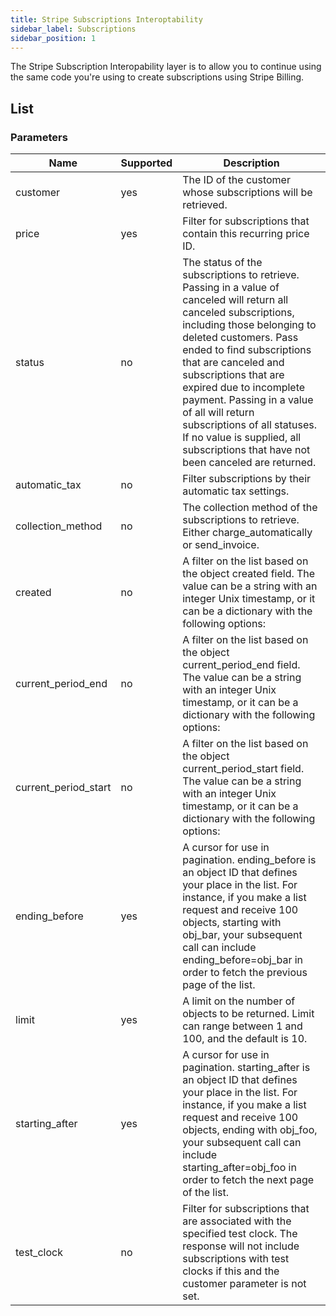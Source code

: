 ```yaml
---
title: Stripe Subscriptions Interoptability
sidebar_label: Subscriptions
sidebar_position: 1
---
```

The Stripe Subscription Interopability layer is to allow you to continue using the same code you're using to create subscriptions using Stripe Billing.

## List

### Parameters

| Name | Supported | Description |
| --- | --- | --- |
| customer | yes | The ID of the customer whose subscriptions will be retrieved. |
| price | yes | Filter for subscriptions that contain this recurring price ID. |
| status | no | The status of the subscriptions to retrieve. Passing in a value of canceled will return all canceled subscriptions, including those belonging to deleted customers. Pass ended to find subscriptions that are canceled and subscriptions that are expired due to incomplete payment. Passing in a value of all will return subscriptions of all statuses. If no value is supplied, all subscriptions that have not been canceled are returned. |
| automatic_tax | no | Filter subscriptions by their automatic tax settings. |
| collection_method | no | The collection method of the subscriptions to retrieve. Either charge_automatically or send_invoice. |
| created | no | A filter on the list based on the object created field. The value can be a string with an integer Unix timestamp, or it can be a dictionary with the following options: |
| current_period_end | no | A filter on the list based on the object current_period_end field. The value can be a string with an integer Unix timestamp, or it can be a dictionary with the following options: |
| current_period_start | no | A filter on the list based on the object current_period_start field. The value can be a string with an integer Unix timestamp, or it can be a dictionary with the following options: |
| ending_before | yes | A cursor for use in pagination. ending_before is an object ID that defines your place in the list. For instance, if you make a list request and receive 100 objects, starting with obj_bar, your subsequent call can include ending_before=obj_bar in order to fetch the previous page of the list. |
| limit | yes | A limit on the number of objects to be returned. Limit can range between 1 and 100, and the default is 10. |
| starting_after | yes | A cursor for use in pagination. starting_after is an object ID that defines your place in the list. For instance, if you make a list request and receive 100 objects, ending with obj_foo, your subsequent call can include starting_after=obj_foo in order to fetch the next page of the list. |
| test_clock | no | Filter for subscriptions that are associated with the specified test clock. The response will not include subscriptions with test clocks if this and the customer parameter is not set. |